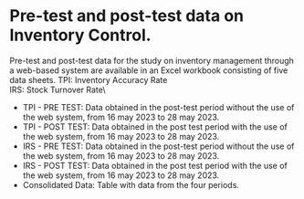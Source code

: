 # Pre-test and post-test data on Inventory Control. 
Pre-test and post-test data for the study on inventory management through a
web-based system are available in an Excel workbook consisting of five data sheets.
TPI: Inventory Accuracy Rate\
IRS: Stock Turnover Rate\

- TPI - PRE TEST: Data obtained in the post-test period without the use of the web system, from 16 may 2023 to 28 may 2023.
- TPI - POST TEST: Data obtained in the post test period with the use of the web system, from 16 may 2023 to 28 may 2023.
- IRS - PRE TEST: Data obtained in the post-test period without the use of the web system, from 16 may 2023 to 28 may 2023.
- IRS - POST TEST: Data obtained in the post test period with the use of the web system, from 16 may 2023 to 28 may 2023.
- Consolidated Data: Table with data from the four periods.
